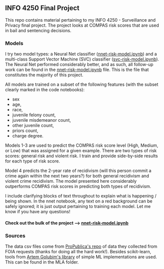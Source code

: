 ## INFO 4250 Final Project
This repo contains material pertaining to my INFO 4250 - Surveillance and Privacy final project.  The project looks at COMPAS risk scores that are used in bail and sentencing decisions.  

### Models
I try two model types: a Neural Net classifier ([nnet-risk-model.ipynb](https://github.com/rae83/info4250/blob/master/nnet-risk-model.ipynb)) and a multi-class Support Vector Machine (SVC) classifier ([svc-risk-model.ipynb](https://github.com/rae83/info4250/blob/master/svc-risk-model.ipynb)).  The Neural Net performed considerably better, and as such, all follow-up work can be found in the [nnet-risk-model.ipynb](https://github.com/rae83/info4250/blob/master/nnet-risk-model.ipynb) file.  This is the file that constitutes the majority of this project.

All models are trained on a subset of the following features (with the subset clearly marked in the code notebooks):  
* sex
* age,
* race,
* juvenile felony count,
* juvenile misdemeanor count,
* other juvenile count,
* priors count,
* charge degree.

Models 1-3 are used to predict the COMPAS risk score level (High, Medium, or Low) that was assigned for a given example.  There are two types of risk scores: general risk and violent risk.  I train and provide side-by-side results for each type of risk score.

Model 4 predicts the 2-year rate of recidivism (will this person commit a crime again within the next two years?) for both general recidivism and violent crime recidivism.  The model presented here considerably outperforms COMPAS risk scores in predicting both types of recidivism.

I include clarifying blocks of text throughout to explain what is happening / being shown.  In the nnet notebook, any text on a red background can be safely ignored; it is just output pertaining to training each model.  Let me know if you have any questions!


#### Check out the bulk of the project --> [nnet-risk-model.ipynb](https://github.com/rae83/info4250/blob/master/nnet-risk-model.ipynb)


### Sources
The data csv files come from [ProPublica's repo](https://github.com/propublica/compas-analysis) of data they collected from FOIA requests (thanks for doing all the hard work!). 
Besides scikit-learn, tools from [Artem Golubim's library](https://github.com/rushter/MLAlgorithms) of simple ML implementations are used. This can be found in the MLA folder.
